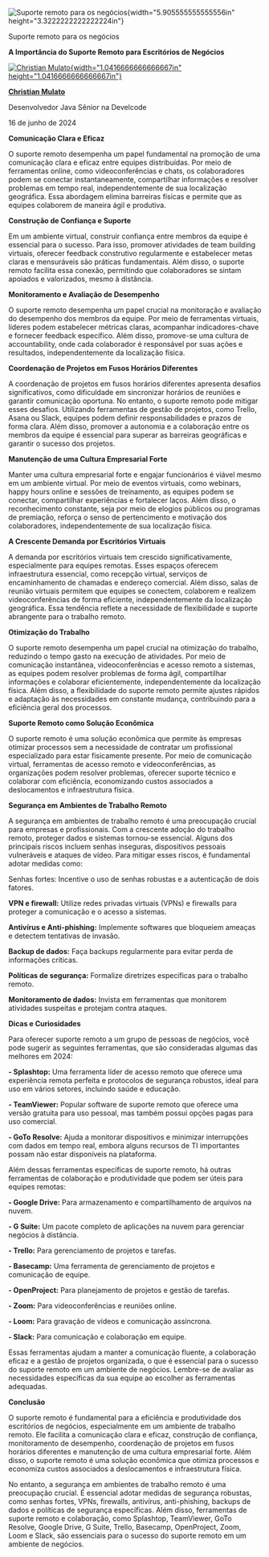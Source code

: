 ![Suporte remoto para os negócios](c:\dev\personal_articles\md\media/media/image1.png){width="5.905555555555556in" height="3.3222222222222224in"}

Suporte remoto para os negócios

**A Importância do Suporte Remoto para Escritórios de Negócios**

[![Christian Mulato](c:\dev\personal_articles\md\media/media/image2.jpeg){width="1.0416666666666667in" height="1.0416666666666667in"}](https://www.linkedin.com/in/chmulato/)

[**Christian Mulato**](https://www.linkedin.com/in/chmulato/)

Desenvolvedor Java Sênior na Develcode

16 de junho de 2024

**Comunicação Clara e Eficaz**

O suporte remoto desempenha um papel fundamental na promoção de uma comunicação clara e eficaz entre equipes distribuídas. Por meio de ferramentas online, como videoconferências e chats, os colaboradores podem se conectar instantaneamente, compartilhar informações e resolver problemas em tempo real, independentemente de sua localização geográfica. Essa abordagem elimina barreiras físicas e permite que as equipes colaborem de maneira ágil e produtiva.

**Construção de Confiança e Suporte**

Em um ambiente virtual, construir confiança entre membros da equipe é essencial para o sucesso. Para isso, promover atividades de team building virtuais, oferecer feedback construtivo regularmente e estabelecer metas claras e mensuráveis são práticas fundamentais. Além disso, o suporte remoto facilita essa conexão, permitindo que colaboradores se sintam apoiados e valorizados, mesmo à distância.

**Monitoramento e Avaliação de Desempenho**

O suporte remoto desempenha um papel crucial na monitoração e avaliação do desempenho dos membros da equipe. Por meio de ferramentas virtuais, líderes podem estabelecer métricas claras, acompanhar indicadores-chave e fornecer feedback específico. Além disso, promove-se uma cultura de accountability, onde cada colaborador é responsável por suas ações e resultados, independentemente da localização física.

**Coordenação de Projetos em Fusos Horários Diferentes**

A coordenação de projetos em fusos horários diferentes apresenta desafios significativos, como dificuldade em sincronizar horários de reuniões e garantir comunicação oportuna. No entanto, o suporte remoto pode mitigar esses desafios. Utilizando ferramentas de gestão de projetos, como Trello, Asana ou Slack, equipes podem definir responsabilidades e prazos de forma clara. Além disso, promover a autonomia e a colaboração entre os membros da equipe é essencial para superar as barreiras geográficas e garantir o sucesso dos projetos.

**Manutenção de uma Cultura Empresarial Forte**

Manter uma cultura empresarial forte e engajar funcionários é viável mesmo em um ambiente virtual. Por meio de eventos virtuais, como webinars, happy hours online e sessões de treinamento, as equipes podem se conectar, compartilhar experiências e fortalecer laços. Além disso, o reconhecimento constante, seja por meio de elogios públicos ou programas de premiação, reforça o senso de pertencimento e motivação dos colaboradores, independentemente de sua localização física.

**A Crescente Demanda por Escritórios Virtuais**

A demanda por escritórios virtuais tem crescido significativamente, especialmente para equipes remotas. Esses espaços oferecem infraestrutura essencial, como recepção virtual, serviços de encaminhamento de chamadas e endereço comercial. Além disso, salas de reunião virtuais permitem que equipes se conectem, colaborem e realizem videoconferências de forma eficiente, independentemente da localização geográfica. Essa tendência reflete a necessidade de flexibilidade e suporte abrangente para o trabalho remoto.

**Otimização do Trabalho**

O suporte remoto desempenha um papel crucial na otimização do trabalho, reduzindo o tempo gasto na execução de atividades. Por meio de comunicação instantânea, videoconferências e acesso remoto a sistemas, as equipes podem resolver problemas de forma ágil, compartilhar informações e colaborar eficientemente, independentemente da localização física. Além disso, a flexibilidade do suporte remoto permite ajustes rápidos e adaptação às necessidades em constante mudança, contribuindo para a eficiência geral dos processos.

**Suporte Remoto como Solução Econômica**

O suporte remoto é uma solução econômica que permite às empresas otimizar processos sem a necessidade de contratar um profissional especializado para estar fisicamente presente. Por meio de comunicação virtual, ferramentas de acesso remoto e videoconferências, as organizações podem resolver problemas, oferecer suporte técnico e colaborar com eficiência, economizando custos associados a deslocamentos e infraestrutura física.

**Segurança em Ambientes de Trabalho Remoto**

A segurança em ambientes de trabalho remoto é uma preocupação crucial para empresas e profissionais. Com a crescente adoção do trabalho remoto, proteger dados e sistemas tornou-se essencial. Alguns dos principais riscos incluem senhas inseguras, dispositivos pessoais vulneráveis e ataques de vídeo. Para mitigar esses riscos, é fundamental adotar medidas como:

Senhas fortes: Incentive o uso de senhas robustas e a autenticação de dois fatores.

**VPN e firewall:** Utilize redes privadas virtuais (VPNs) e firewalls para proteger a comunicação e o acesso a sistemas.

**Antivírus e Anti-phishing:** Implemente softwares que bloqueiem ameaças e detectem tentativas de invasão.

**Backup de dados:** Faça backups regularmente para evitar perda de informações críticas.

**Políticas de segurança:** Formalize diretrizes específicas para o trabalho remoto.

**Monitoramento de dados:** Invista em ferramentas que monitorem atividades suspeitas e protejam contra ataques.

**Dicas e Curiosidades**

Para oferecer suporte remoto a um grupo de pessoas de negócios, você pode sugerir as seguintes ferramentas, que são consideradas algumas das melhores em 2024:

**- Splashtop:** Uma ferramenta líder de acesso remoto que oferece uma experiência remota perfeita e protocolos de segurança robustos, ideal para uso em vários setores, incluindo saúde e educação.

**- TeamViewer:** Popular software de suporte remoto que oferece uma versão gratuita para uso pessoal, mas também possui opções pagas para uso comercial.

**- GoTo Resolve:** Ajuda a monitorar dispositivos e minimizar interrupções com dados em tempo real, embora alguns recursos de TI importantes possam não estar disponíveis na plataforma.

Além dessas ferramentas específicas de suporte remoto, há outras ferramentas de colaboração e produtividade que podem ser úteis para equipes remotas:

**- Google Drive:** Para armazenamento e compartilhamento de arquivos na nuvem.

**- G Suite:** Um pacote completo de aplicações na nuvem para gerenciar negócios à distância.

**- Trello:** Para gerenciamento de projetos e tarefas.

**- Basecamp:** Uma ferramenta de gerenciamento de projetos e comunicação de equipe.

**- OpenProject:** Para planejamento de projetos e gestão de tarefas.

**- Zoom:** Para videoconferências e reuniões online.

**- Loom:** Para gravação de vídeos e comunicação assíncrona.

**- Slack:** Para comunicação e colaboração em equipe.

Essas ferramentas ajudam a manter a comunicação fluente, a colaboração eficaz e a gestão de projetos organizada, o que é essencial para o sucesso do suporte remoto em um ambiente de negócios. Lembre-se de avaliar as necessidades específicas da sua equipe ao escolher as ferramentas adequadas.

**Conclusão**

O suporte remoto é fundamental para a eficiência e produtividade dos escritórios de negócios, especialmente em um ambiente de trabalho remoto. Ele facilita a comunicação clara e eficaz, construção de confiança, monitoramento de desempenho, coordenação de projetos em fusos horários diferentes e manutenção de uma cultura empresarial forte. Além disso, o suporte remoto é uma solução econômica que otimiza processos e economiza custos associados a deslocamentos e infraestrutura física.

No entanto, a segurança em ambientes de trabalho remoto é uma preocupação crucial. É essencial adotar medidas de segurança robustas, como senhas fortes, VPNs, firewalls, antivírus, anti-phishing, backups de dados e políticas de segurança específicas. Além disso, ferramentas de suporte remoto e colaboração, como Splashtop, TeamViewer, GoTo Resolve, Google Drive, G Suite, Trello, Basecamp, OpenProject, Zoom, Loom e Slack, são essenciais para o sucesso do suporte remoto em um ambiente de negócios.

